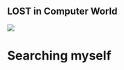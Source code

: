 ## LOST in Computer World

<img src="https://github.com/Senthil-Lakshmikanth/Senthil-Lakshmikanth/blob/main/Glitch.gif">

# Searching myself
